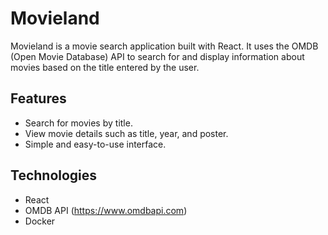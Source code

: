 # Movieland

Movieland is a movie search application built with React. It uses the OMDB (Open Movie Database) API to search for and display information about movies based on the title entered by the user.

## Features

- Search for movies by title.
- View movie details such as title, year, and poster.
- Simple and easy-to-use interface.

## Technologies

- React
- OMDB API (https://www.omdbapi.com)
- Docker

